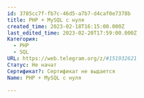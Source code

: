 ```yaml
---
id: 3785cc7f-fb7c-46d5-a7b7-d4caf0e7378b
title: PHP + MySQL с нуля
created_time: 2023-02-18T16:15:00.000Z
last_edited_time: 2023-02-20T17:59:00.000Z
Категория:
  - PHP
  - SQL
URL: https://web.telegram.org/z/#151932621
Статус: Не начат
Сертификат?: Сертификат не выдается
Name: PHP + MySQL с нуля

---
```


